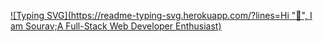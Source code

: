 [![Typing SVG](https://readme-typing-svg.herokuapp.com/?lines=Hi "👋", I am Sourav;A Full-Stack Web Developer Enthusiast)](https://git.io/typing-svg)
